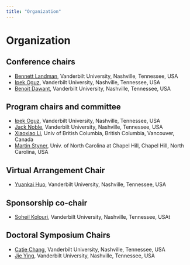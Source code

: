 ```yaml
---
title: "Organization"
---
```


# Organization

## Conference chairs

* [Bennett Landman](https://engineering.vanderbilt.edu/bio/bennett-landman), Vanderbilt University, Nashville, Tennessee, USA
* [Ipek Oguz](https://engineering.vanderbilt.edu/bio/ipek-oguz), Vanderbilt University, Nashville, Tennessee, USA
* [Benoit Dawant](https://engineering.vanderbilt.edu/bio/benoit-dawant), Vanderbilt University, Nashville, Tennessee, USA

## Program chairs and committee

* [Ipek Oguz](https://engineering.vanderbilt.edu/bio/ipek-oguz), Vanderbilt University, Nashville, Tennessee, USA
* [Jack Noble](https://engineering.vanderbilt.edu/bio/jack-noble), Vanderbilt University, Nashville, Tennessee, USA
* [Xiaoxiao Li](https://bmiai.ubc.ca/people/xiaoxiao-li), Univ of British Columbia, British Columbia, Vancouver, Canada
* [Martin Styner](https://www.med.unc.edu/psych/directory/martin-styner/), Univ. of North Carolina at Chapel Hill, Chapel Hill, North Carolina, USA

## Virtual Arrangement Chair

* [Yuankai Huo](https://engineering.vanderbilt.edu/bio/yuankai-huo), Vanderbilt University, Nashville, Tennessee, USA

## Sponsorship co-chair
* [Soheil Kolouri](https://mint-vu.github.io/people/soheil_kolouri/index.html), Vanderbilt University, Nashville, Tennessee, USAt

## Doctoral Symposium Chairs

* [Catie Chang](https://engineering.vanderbilt.edu/bio/catie-chang), Vanderbilt University, Nashville, Tennessee, USA
* [Jie Ying](https://engineering.vanderbilt.edu/bio/jieying-wu), Vanderbilt University, Nashville, Tennessee, USA
